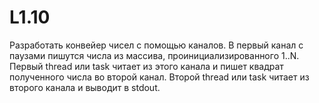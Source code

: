 # L1.10

Разработать конвейер чисел с помощью каналов. 
В первый канал с паузами пишутся числа из массива, проинициализированного 1..N. 
Первый thread или task читает из этого канала и пишет квадрат полученного числа во второй канал. 
Второй thread или task читает из второго канала и выводит в stdout.
